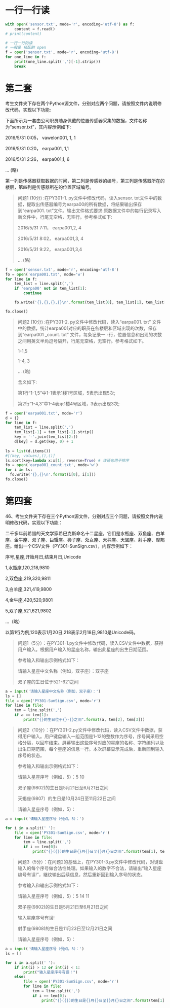 # 一行一行读

```python
with open('sensor.txt', mode='r', encoding='utf-8') as f:
    content = f.read()
# print(content)

# 一行一行的读
# 一般是 搭配的 open
f = open('sensor.txt', mode='r', encoding='utf-8')
for one_line in f:
    print(one_line.split(',')[-1].strip())
    break
```

# 第二套

考生文件夹下存在两个Python源文件，分别对应两个问题，请按照文件内说明修改代码，实现以下功能:

下面所示为一套由公司职员随身佩戴的位置传感器采集的数据，文件名称为“sensor.txt”，其内容示例如下:

2016/5/31 0:05， vawelon001, 1, 1

2016/5/31 0:20， earpa001, 1,1

2016/5/31 2:26， earpa001,1, 6

... (略)

第一列是传感器获取数据的时间，第二列是传感器的编号，第三列是传感器所在的楼层，第四列是传感器所在的位置区域编号。

> 问题1 (10分) :在PY301-1. py文件中修改代码，读入sensor. txt文件中的数据，提取出传感器编号为earpa00的所有数据，将结果输出保存到“earpa001. txt”文件。输出文件格式要求:原数据文件中的每行记录写入新文件中，行尾无空格，无空行。参考格式如下:
>
> 2016/5/31 7:11， earpa001,2, 4
>
> 2016/5/31 8:02， earpa001,3, 4
>
> 2016/5/31 9:22， earpa001,3,4
>
> ... (略)

```python
f = open('sensor.txt', mode='r', encoding='utf-8')
fo = open('earpa001.txt', mode='w')
for line in f:
    tem_list = line.split(',')
    if 'earpa00' not in tem_list[1]:
        continue

    fo.write('{},{},{},{}\n'.format(tem_list[0], tem_list[1], tem_list[2], tem_list[3].strip()))

fo.close()
```

> 问题2 (10分) :在PY301-2. py文件中修改代码，读入“earpa001. txt” 文件中的数据，统计earpa001对应的职员在各楼层和区域出现的次数，保存到“earpa001 _count. txt” 文件，每条记录一 -行，位置信息和出现的次数之间用英文半角逗号隔开，行尾无空格，无空行。参考格式如下。
>
> 1-1,5
>
> 1-4, 3
>
> ... (略)
>
> 含义如下:
>
> 第1行“1-1,5”中1-1表示1楼1号区域，5表示出现5次;
>
> 第2行“1-4,3”中1-4表示1楼4号区域，3表示出现3次;

```python
f = open('earpa001.txt', mode='r')
d = {}
for line in f:
    tem_list = line.split(',')
    tem_list[-1] = tem_list[-1].strip()
    key = '-'.join(tem_list[2:])
    d[key] = d.get(key, 0) + 1
    
ls = list(d.items())
#[(key, values),(),()]
ls.sort(key=lambda x:x[1], reverse=True) # 该语句用于排序
fo = open('earpa001_count.txt', mode='w')
for i in ls:
  fo.write('{},{}\n'.format(i[0], i[1]))
fo.close()
```

# 第四套

46、考生文件夹下存在三个Python源文件，分别对应三个问题，请按照文件内说明修改代码，实现以下功能：

二千多年前希腊的天文学家希巴克斯命名十二星座，它们是水瓶座、双鱼座、白羊座、金牛座、双子座、巨蟹座、狮子座、处女座、天秤座、天蝎座、射手座、摩羯座。给出一个CSV文件（PY301-SunSign.csv），内容示例如下：

序号,星座,开始月日,结束月日,Unicode

1,水瓶座,120,218,9810

2,双色座,219,320,9811

3,白羊座,321,419,9800

4,金牛座,420,520,9801

5,双子座,521,621,9802

…（略）

以第1行为例,120表示1月20日,218表示2月18日,9810是Unicode码。

> 问题1（5分）：在PY301-1.py文件中修改代码，读入CSV文件中数据，获得用户输入。根据用户输入的星座名称，输出此星座的出生日期范围。
>
> 参考输入和输出示例格式如下：
>
> 请输入星座中文名称（例如，双子座）：双子座
>
> 双子座的生日位于521-621之间

```python
a = input('请输入星座中文名称（例如，双子座）：')
ls = []
file = open('PY301-SunSign.csv', mode='r')
for line in file:
    tem = line.split(',')
    if a == tem[1]:
        print("{}的生日位于{}-{}之间".format(a, tem[2], tem[3]))
```

> 问题2（10分）：在PY301-2.py文件中修改代码，读入CSV文件中数据，获得用户输入。用户键盘输入一组范围是1-12的整数作为序号，序号间采用空格分隔，以回车结束。屏幕输出这些序号对应的星座的名称、字符编码以及出生日期范围，每个星座的信息一行。本次屏幕显示完成后，重新回到输入序号的状态。
>
> 参考输入和输出示例格式如下：
>
> 请输入星座序号（例如，5）：5 10
>
> 双子座(9802)的生日是5月21日至6月21日之间
>
> 天蝎座(9807）的生日是10月24日至11月22日之间
>
> 请输入星座序号（例如，5）：

```python
a = input('请输入星座序号（例如，5）：')

for i in a.split(' '):
    file = open('PY301-SunSign.csv', mode='r')
    for line in file:
        tem = line.split(',')
        if i == tem[0]:
            print("{}({})的生日是{}月{}日至{}月{}日之间".format(tem[1], tem[-1].strip(), tem[2][:-2], tem[2][-2:], tem[3][:-2], tem[3][-2:]))
```

> 问题3（5分）：在问题2的基础上，在PY301-3.py文件中修改代码，对键盘输入的每个序号做合法性处理。如果输入的数字不合法，请输出“输入星座编号有误!”，継纹输出后续信息，然后重新回到输入序号的状态。
>
> 参考输入和输出示例格式如下：
>
> 请输入星座序号（例如，5）：5 14 11
>
> 双子座(9802)的生日是5月21日至6月21日之间
>
> 输入星座序号有误!
>
> 射手座(9808)的生日是11月23日至12月21日之间
>
> 请输入星座序号（例如，5）：

```python
a = input('请输入星座序号（例如，5）：')
ls = []

for i in a.split(' '):
    if int(i) > 12 or int(i) < 1:
        print("输入星座序号有误！")
    else:
        file = open('PY301-SunSign.csv', mode='r')
        for line in file:
            tem = line.split(',')
            if i == tem[0]:
                print("{}({})的生日是{}月{}日至{}月{}日之间".format(tem[1], tem[-1].strip(), tem[2][:-2], tem[2][-2:], tem[3][:-2], tem[3][-2:]))
```

